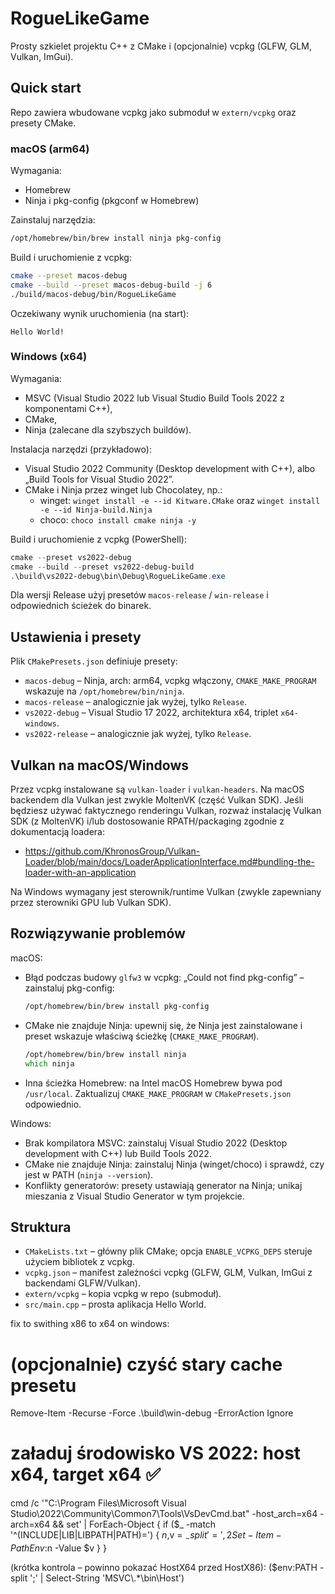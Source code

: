 # RogueLikeGame

Prosty szkielet projektu C++ z CMake i (opcjonalnie) vcpkg (GLFW, GLM, Vulkan, ImGui).

## Quick start

Repo zawiera wbudowane vcpkg jako submoduł w `extern/vcpkg` oraz presety CMake.

### macOS (arm64)

Wymagania:
- Homebrew
- Ninja i pkg-config (pkgconf w Homebrew)

Zainstaluj narzędzia:

```zsh
/opt/homebrew/bin/brew install ninja pkg-config
```

Build i uruchomienie z vcpkg:

```zsh
cmake --preset macos-debug
cmake --build --preset macos-debug-build -j 6
./build/macos-debug/bin/RogueLikeGame
```

Oczekiwany wynik uruchomienia (na start):

```
Hello World!
```

### Windows (x64)

Wymagania:
- MSVC (Visual Studio 2022 lub Visual Studio Build Tools 2022 z komponentami C++),
- CMake,
- Ninja (zalecane dla szybszych buildów).

Instalacja narzędzi (przykładowo):
- Visual Studio 2022 Community (Desktop development with C++), albo „Build Tools for Visual Studio 2022”.
- CMake i Ninja przez winget lub Chocolatey, np.:
  - winget: `winget install -e --id Kitware.CMake` oraz `winget install -e --id Ninja-build.Ninja`
  - choco: `choco install cmake ninja -y`

Build i uruchomienie z vcpkg (PowerShell):

```powershell
cmake --preset vs2022-debug
cmake --build --preset vs2022-debug-build
.\build\vs2022-debug\bin\Debug\RogueLikeGame.exe
```

Dla wersji Release użyj presetów `macos-release` / `win-release` i odpowiednich ścieżek do binarek.

## Ustawienia i presety

Plik `CMakePresets.json` definiuje presety:
- `macos-debug` – Ninja, arch: arm64, vcpkg włączony, `CMAKE_MAKE_PROGRAM` wskazuje na `/opt/homebrew/bin/ninja`.
- `macos-release` – analogicznie jak wyżej, tylko `Release`.
- `vs2022-debug` – Visual Studio 17 2022, architektura x64, triplet `x64-windows`.
- `vs2022-release` – analogicznie jak wyżej, tylko `Release`.


## Vulkan na macOS/Windows

Przez vcpkg instalowane są `vulkan-loader` i `vulkan-headers`. Na macOS backendem dla Vulkan jest zwykle MoltenVK (część Vulkan SDK). Jeśli będziesz używać faktycznego renderingu Vulkan, rozważ instalację Vulkan SDK (z MoltenVK) i/lub dostosowanie RPATH/packaging zgodnie z dokumentacją loadera:
- https://github.com/KhronosGroup/Vulkan-Loader/blob/main/docs/LoaderApplicationInterface.md#bundling-the-loader-with-an-application

Na Windows wymagany jest sterownik/runtime Vulkan (zwykle zapewniany przez sterowniki GPU lub Vulkan SDK).

## Rozwiązywanie problemów

macOS:
- Błąd podczas budowy `glfw3` w vcpkg: „Could not find pkg-config” – zainstaluj pkg-config:
  ```zsh
  /opt/homebrew/bin/brew install pkg-config
  ```
- CMake nie znajduje Ninja: upewnij się, że Ninja jest zainstalowane i preset wskazuje właściwą ścieżkę (`CMAKE_MAKE_PROGRAM`).
  ```zsh
  /opt/homebrew/bin/brew install ninja
  which ninja
  ```
- Inna ścieżka Homebrew: na Intel macOS Homebrew bywa pod `/usr/local`. Zaktualizuj `CMAKE_MAKE_PROGRAM` w `CMakePresets.json` odpowiednio.

Windows:
- Brak kompilatora MSVC: zainstaluj Visual Studio 2022 (Desktop development with C++) lub Build Tools 2022.
- CMake nie znajduje Ninja: zainstaluj Ninja (winget/choco) i sprawdź, czy jest w PATH (`ninja --version`).
- Konflikty generatorów: presety ustawiają generator na Ninja; unikaj mieszania z Visual Studio Generator w tym projekcie.

## Struktura

- `CMakeLists.txt` – główny plik CMake; opcja `ENABLE_VCPKG_DEPS` steruje użyciem bibliotek z vcpkg.
- `vcpkg.json` – manifest zależności vcpkg (GLFW, GLM, Vulkan, ImGui z backendami GLFW/Vulkan).
- `extern/vcpkg` – kopia vcpkg w repo (submoduł).
- `src/main.cpp` – prosta aplikacja Hello World.

fix to swithing x86 to x64 on windows:
# (opcjonalnie) czyść stary cache presetu
Remove-Item -Recurse -Force .\build\win-debug -ErrorAction Ignore

# załaduj środowisko VS 2022: host x64, target x64  ✅
cmd /c '"C:\Program Files\Microsoft Visual Studio\2022\Community\Common7\Tools\VsDevCmd.bat" -host_arch=x64 -arch=x64 && set' |
  ForEach-Object {
    if ($_ -match '^(INCLUDE|LIB|LIBPATH|PATH)=') {
      $n,$v = $_ -split '=',2
      Set-Item -Path Env:$n -Value $v
    }
  }

 (krótka kontrola – powinno pokazać HostX64 przed HostX86):
 ($env:PATH -split ';' | Select-String 'MSVC\\.*\\bin\\Host')
